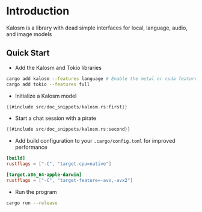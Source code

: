 # Introduction

Kalosm is a library with dead simple interfaces for local, language, audio, and image models

## Quick Start

- Add the Kalosm and Tokio libraries

```bash
cargo add kalosm --features language # Enable the metal or cuda feature if you have a supported accelerator
cargo add tokio --features full
```

- Initialize a Kalosm model

```rust
{{#include src/doc_snippets/kalosm.rs:first}}
```

- Start a chat session with a pirate

```rust
{{#include src/doc_snippets/kalosm.rs:second}}
```

- Add build configuration to your `.cargo/config.toml` for improved performance

```toml
[build]
rustflags = ["-C", "target-cpu=native"]

[target.x86_64-apple-darwin]
rustflags = ["-C", "target-feature=-avx,-avx2"]
```

- Run the program

```bash
cargo run --release
```
